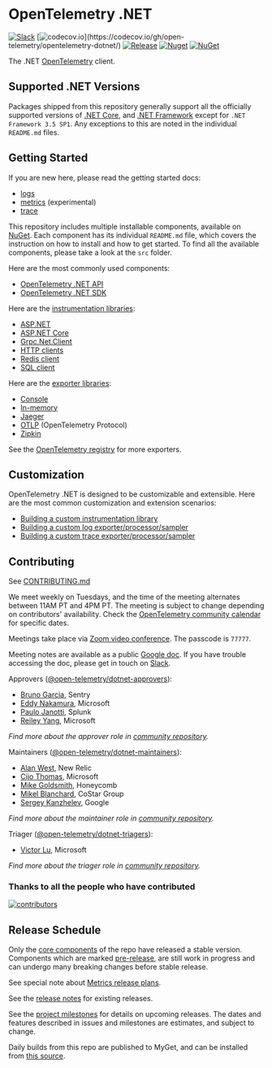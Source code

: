 # OpenTelemetry .NET

[![Slack](https://img.shields.io/badge/slack-@cncf/otel/dotnet-brightgreen.svg?logo=slack)](https://cloud-native.slack.com/archives/C01N3BC2W7Q)
[![codecov.io](https://codecov.io/gh/open-telemetry/opentelemetry-dotnet/branch/main/graphs/badge.svg?)](https://codecov.io/gh/open-telemetry/opentelemetry-dotnet/)
[![Release](https://img.shields.io/github/v/release/open-telemetry/opentelemetry-dotnet?include_prereleases&style=)](https://github.com/open-telemetry/opentelemetry-dotnet/releases/)
[![Nuget](https://img.shields.io/nuget/vpre/OpenTelemetry.svg)](https://www.nuget.org/profiles/OpenTelemetry)
[![NuGet](https://img.shields.io/nuget/dt/OpenTelemetry.svg)](https://www.nuget.org/profiles/OpenTelemetry)

The .NET [OpenTelemetry](https://opentelemetry.io/) client.

## Supported .NET Versions

Packages shipped from this repository generally support all the officially
supported versions of [.NET
Core](https://dotnet.microsoft.com/download/dotnet-core), and [.NET
Framework](https://dotnet.microsoft.com/download/dotnet-framework) except for
`.NET Framework 3.5 SP1`. Any exceptions to this are noted in the individual
`README.md` files.

## Getting Started

If you are new here, please read the getting started docs:

* [logs](./docs/logs/getting-started/README.md)
* [metrics](https://github.com/open-telemetry/opentelemetry-dotnet/blob/metrics/docs/metrics/getting-started.md)
  (experimental)
* [trace](./docs/trace/getting-started/README.md)

This repository includes multiple installable components, available on
[NuGet](https://www.nuget.org/profiles/OpenTelemetry). Each component has its
individual `README.md` file, which covers the instruction on how to install and
how to get started. To find all the available components, please take a look at
the `src` folder.

Here are the most commonly used components:

* [OpenTelemetry .NET API](./src/OpenTelemetry.Api/README.md)
* [OpenTelemetry .NET SDK](./src/OpenTelemetry/README.md)

Here are the [instrumentation
libraries](https://github.com/open-telemetry/opentelemetry-specification/blob/main/specification/glossary.md#instrumentation-library):

* [ASP.NET](./src/OpenTelemetry.Instrumentation.AspNet/README.md)
* [ASP.NET Core](./src/OpenTelemetry.Instrumentation.AspNetCore/README.md)
* [Grpc.Net.Client](./src/OpenTelemetry.Instrumentation.GrpcNetClient/README.md)
* [HTTP clients](./src/OpenTelemetry.Instrumentation.Http/README.md)
* [Redis client](./src/OpenTelemetry.Instrumentation.StackExchangeRedis/README.md)
* [SQL client](./src/OpenTelemetry.Instrumentation.SqlClient/README.md)

Here are the [exporter
libraries](https://github.com/open-telemetry/opentelemetry-specification/blob/main/specification/glossary.md#exporter-library):

* [Console](./src/OpenTelemetry.Exporter.Console/README.md)
* [In-memory](./src/OpenTelemetry.Exporter.InMemory/README.md)
* [Jaeger](./src/OpenTelemetry.Exporter.Jaeger/README.md)
* [OTLP](./src/OpenTelemetry.Exporter.OpenTelemetryProtocol/README.md)
  (OpenTelemetry Protocol)
* [Zipkin](./src/OpenTelemetry.Exporter.Zipkin/README.md)

See the [OpenTelemetry registry](https://opentelemetry.io/registry/?s=net) for
more exporters.

## Customization

OpenTelemetry .NET is designed to be customizable and extensible. Here are the
most common customization and extension scenarios:

* [Building a custom instrumentation
  library](./docs/trace/extending-the-sdk/README.md#instrumentation-library)
* [Building a custom log
  exporter/processor/sampler](./docs/logs/extending-the-sdk/README.md)
* [Building a custom trace
  exporter/processor/sampler](./docs/trace/extending-the-sdk/README.md)

## Contributing

See [CONTRIBUTING.md](CONTRIBUTING.md)

We meet weekly on Tuesdays, and the time of the meeting alternates between 11AM
PT and 4PM PT. The meeting is subject to change depending on contributors'
availability. Check the [OpenTelemetry community
calendar](https://calendar.google.com/calendar/embed?src=google.com_b79e3e90j7bbsa2n2p5an5lf60%40group.calendar.google.com)
for specific dates.

Meetings take place via [Zoom video conference](https://zoom.us/j/8287234601).
The passcode is `77777`.

Meeting notes are available as a public [Google
doc](https://docs.google.com/document/d/1yjjD6aBcLxlRazYrawukDgrhZMObwHARJbB9glWdHj8/edit?usp=sharing).
If you have trouble accessing the doc, please get in touch on
[Slack](https://cloud-native.slack.com/archives/C01N3BC2W7Q).

Approvers
([@open-telemetry/dotnet-approvers](https://github.com/orgs/open-telemetry/teams/dotnet-approvers)):

* [Bruno Garcia](https://github.com/bruno-garcia), Sentry
* [Eddy Nakamura](https://github.com/eddynaka), Microsoft
* [Paulo Janotti](https://github.com/pjanotti), Splunk
* [Reiley Yang](https://github.com/reyang), Microsoft

*Find more about the approver role in [community
repository](https://github.com/open-telemetry/community/blob/main/community-membership.md#approver).*

Maintainers
([@open-telemetry/dotnet-maintainers](https://github.com/orgs/open-telemetry/teams/dotnet-maintainers)):

* [Alan West](https://github.com/alanwest), New Relic
* [Cijo Thomas](https://github.com/cijothomas), Microsoft
* [Mike Goldsmith](https://github.com/MikeGoldsmith), Honeycomb
* [Mikel Blanchard](https://github.com/CodeBlanch), CoStar Group
* [Sergey Kanzhelev](https://github.com/SergeyKanzhelev), Google

*Find more about the maintainer role in [community
repository](https://github.com/open-telemetry/community/blob/main/community-membership.md#maintainer).*

Triager
([@open-telemetry/dotnet-triagers](https://github.com/orgs/open-telemetry/teams/dotnet-triagers)):

* [Victor Lu](https://github.com/victlu), Microsoft

*Find more about the triager role in [community
repository](https://github.com/open-telemetry/community/blob/main/community-membership.md#triager).*

### Thanks to all the people who have contributed

[![contributors](https://contributors-img.web.app/image?repo=open-telemetry/opentelemetry-dotnet)](https://github.com/open-telemetry/opentelemetry-dotnet/graphs/contributors)

## Release Schedule

Only the [core components](./VERSIONING.md#core-components) of the repo have
released a stable version. Components which are marked
[pre-release](https://github.com/open-telemetry/opentelemetry-dotnet/blob/main/VERSIONING.md#pre-releases),
are still work in progress and can undergo many breaking changes before stable
release.

See special note about [Metrics release
plans](https://github.com/open-telemetry/opentelemetry-dotnet/issues/1501).

See the [release
notes](https://github.com/open-telemetry/opentelemetry-dotnet/releases) for
existing releases.

See the [project
milestones](https://github.com/open-telemetry/opentelemetry-dotnet/milestones)
for details on upcoming releases. The dates and features described in issues and
milestones are estimates, and subject to change.

Daily builds from this repo are published to MyGet, and can be installed from
[this source](https://www.myget.org/F/opentelemetry/api/v3/index.json).
